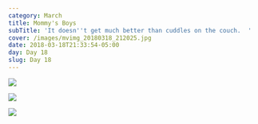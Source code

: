 ```yaml
---
category: March
title: Mommy's Boys
subTitle: 'It doesn''t get much better than cuddles on the couch.  '
cover: /images/mvimg_20180318_212025.jpg
date: 2018-03-18T21:33:54-05:00
day: Day 18
slug: Day 18
---
```

![](/images/mvimg_20180318_144847.jpg)

![](/images/mvimg_20180318_223509.jpg)

![](/images/mvimg_20180318_212025.jpg)
